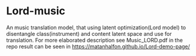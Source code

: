 # Lord-music
An music translation model, that using latent optimization(Lord model) to disentangle class(instrument) and content latent space and use
for translation.
For more  elaborated description see Music_LORD.pdf in the repo
result can be seen in https://matanhalfon.github.io/Lord-demo-page/

